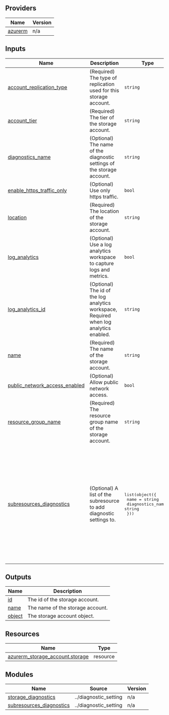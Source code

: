 <!-- BEGIN_TF_DOCS -->

## Providers

| Name | Version |
|------|---------|
| <a name="provider_azurerm"></a> [azurerm](#provider\_azurerm) | n/a |

## Inputs

| Name | Description | Type | Default | Required |
|------|-------------|------|---------|:--------:|
| <a name="input_account_replication_type"></a> [account\_replication\_type](#input\_account\_replication\_type) | (Required) The type of replication used for this storage account. | `string` | n/a | yes |
| <a name="input_account_tier"></a> [account\_tier](#input\_account\_tier) | (Required) The tier of the storage account. | `string` | n/a | yes |
| <a name="input_diagnostics_name"></a> [diagnostics\_name](#input\_diagnostics\_name) | (Optional) The name of the diagnostic settings of the storage account. | `string` | `"storage-diagnostics"` | no |
| <a name="input_enable_https_traffic_only"></a> [enable\_https\_traffic\_only](#input\_enable\_https\_traffic\_only) | (Optional) Use only https traffic. | `bool` | `true` | no |
| <a name="input_location"></a> [location](#input\_location) | (Required) The location of the storage account. | `string` | n/a | yes |
| <a name="input_log_analytics"></a> [log\_analytics](#input\_log\_analytics) | (Optional) Use a log analytics workspace to capture logs and metrics. | `bool` | `false` | no |
| <a name="input_log_analytics_id"></a> [log\_analytics\_id](#input\_log\_analytics\_id) | (Optional) The id of the log analytics workspace, Required when log analytics enabled. | `string` | `null` | no |
| <a name="input_name"></a> [name](#input\_name) | (Required) The name of the storage account. | `string` | n/a | yes |
| <a name="input_public_network_access_enabled"></a> [public\_network\_access\_enabled](#input\_public\_network\_access\_enabled) | (Optional) Allow public network access. | `bool` | `false` | no |
| <a name="input_resource_group_name"></a> [resource\_group\_name](#input\_resource\_group\_name) | (Required) The resource group name of the storage account. | `string` | n/a | yes |
| <a name="input_subresources_diagnostics"></a> [subresources\_diagnostics](#input\_subresources\_diagnostics) | (Optional) A list of the subresource to add diagnostic settings to. | <pre>list(object({<br>    name             = string<br>    diagnostics_name = string<br>  }))</pre> | <pre>[<br>  {<br>    "diagnostics_name": "blob-diagnostics",<br>    "name": "blob"<br>  },<br>  {<br>    "diagnostics_name": "queue-diagnostics",<br>    "name": "queue"<br>  },<br>  {<br>    "diagnostics_name": "file-diagnostics",<br>    "name": "file"<br>  },<br>  {<br>    "diagnostics_name": "table-diagnostics",<br>    "name": "table"<br>  }<br>]</pre> | no |

## Outputs

| Name | Description |
|------|-------------|
| <a name="output_id"></a> [id](#output\_id) | The id of the storage account. |
| <a name="output_name"></a> [name](#output\_name) | The name of the storage account. |
| <a name="output_object"></a> [object](#output\_object) | The storage account object. |

## Resources

| Name | Type |
|------|------|
| [azurerm_storage_account.storage](https://registry.terraform.io/providers/hashicorp/azurerm/latest/docs/resources/storage_account) | resource |

## Modules

| Name | Source | Version |
|------|--------|---------|
| <a name="module_storage_diagnostics"></a> [storage\_diagnostics](#module\_storage\_diagnostics) | ../diagnostic_setting | n/a |
| <a name="module_subresources_diagnostics"></a> [subresources\_diagnostics](#module\_subresources\_diagnostics) | ../diagnostic_setting | n/a |
<!-- END_TF_DOCS -->